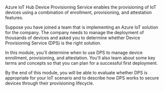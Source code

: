 Azure IoT Hub Device Provisioning Service enables the provisioning of IoT devices using a combination of enrollment, provisioning, and attestation features.

Suppose you have joined a team that is implementing an Azure IoT solution for the company. The company needs to manage the deployment of thousands of devices and asked you to determine whether Device Provisioning Service (DPS) is the right solution.

In this module, you'll determine when to use DPS to manage device enrollment, provisioning, and attestation. You'll also learn about some key terms and concepts so that you can plan for a successful first deployment.

By the end of this module, you will be able to evaluate whether DPS is appropriate for your IoT scenario and to describe how DPS works to secure devices through their provisioning lifecycle.
